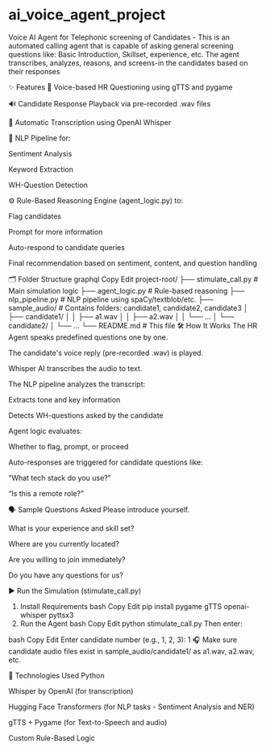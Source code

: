 # ai_voice_agent_project
Voice AI Agent for Telephonic screening of Candidates - This is an automated calling agent that is capable of asking general screening questions like: Basic Introduction, Skillset, experience, etc. The agent transcribes, analyzes, reasons, and screens-in the candidates based on their responses

✨ Features
🎤 Voice-based HR Questioning using gTTS and pygame

🔊 Candidate Response Playback via pre-recorded .wav files

🧠 Automatic Transcription using OpenAI Whisper

🧪 NLP Pipeline for:

Sentiment Analysis

Keyword Extraction

WH-Question Detection

⚙️ Rule-Based Reasoning Engine (agent_logic.py) to:

Flag candidates

Prompt for more information

Auto-respond to candidate queries

Final recommendation based on sentiment, content, and question handling

🗂️ Folder Structure
graphql
Copy
Edit
project-root/
├── stimulate_call.py        # Main simulation logic
├── agent_logic.py           # Rule-based reasoning
├── nlp_pipeline.py          # NLP pipeline using spaCy/textblob/etc.
├── sample_audio/            # Contains folders: candidate1, candidate2, candidate3
│   ├── candidate1/
│   │   ├── a1.wav
│   │   ├── a2.wav
│   │   └── ...
│   └── candidate2/
│       └── ...
└── README.md                # This file
🛠️ How It Works
The HR Agent speaks predefined questions one by one.

The candidate's voice reply (pre-recorded .wav) is played.

Whisper AI transcribes the audio to text.

The NLP pipeline analyzes the transcript:

Extracts tone and key information

Detects WH-questions asked by the candidate

Agent logic evaluates:

Whether to flag, prompt, or proceed

Auto-responses are triggered for candidate questions like:

“What tech stack do you use?”

“Is this a remote role?”

🗣️ Sample Questions Asked
Please introduce yourself.

What is your experience and skill set?

Where are you currently located?

Are you willing to join immediately?

Do you have any questions for us?

▶️ Run the Simulation (stimulate_call.py)
1. Install Requirements
bash
Copy
Edit
pip install pygame gTTS openai-whisper pyttsx3
2. Run the Agent
bash
Copy
Edit
python stimulate_call.py
Then enter:

bash
Copy
Edit
Enter candidate number (e.g., 1, 2, 3): 1
🎧 Make sure candidate audio files exist in sample_audio/candidate1/ as a1.wav, a2.wav, etc.

🧰 Technologies Used
Python

Whisper by OpenAI (for transcription)

Hugging Face Transformers (for NLP tasks - Sentiment Analysis and NER)

gTTS + Pygame (for Text-to-Speech and audio)

Custom Rule-Based Logic
